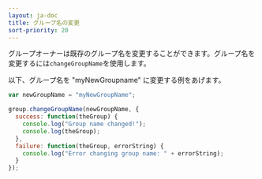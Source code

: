 ```yaml
---
layout: ja-doc
title: グループ名の変更
sort-priority: 20
---
```

グループオーナーは既存のグループ名を変更することができます。グループ名を変更するには`changeGroupName`を使用します。

以下、グループ名を "myNewGroupname" に変更する例をあげます。

```javascript
var newGroupName = "myNewGroupName";

group.changeGroupName(newGroupName, {
  success: function(theGroup) {
    console.log("Group name changed!");
    console.log(theGroup);
  },
  failure: function(theGroup, errorString) {
    console.log("Error changing group name: " + errorString);
  }
});
```

